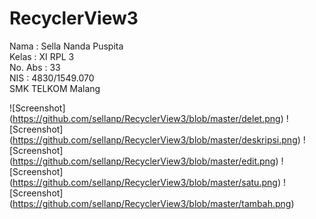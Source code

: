 # RecyclerView3
Nama : Sella Nanda Puspita<br>
Kelas : XI RPL 3<br>
No. Abs : 33 <br>
NIS : 4830/1549.070<br>
SMK TELKOM Malang

![Screenshot] (https://github.com/sellanp/RecyclerView3/blob/master/delet.png)
![Screenshot] (https://github.com/sellanp/RecyclerView3/blob/master/deskripsi.png)
![Screenshot] (https://github.com/sellanp/RecyclerView3/blob/master/edit.png)
![Screenshot] (https://github.com/sellanp/RecyclerView3/blob/master/satu.png)
![Screenshot] (https://github.com/sellanp/RecyclerView3/blob/master/tambah.png)
